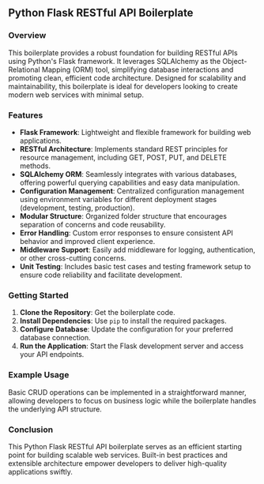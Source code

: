 ## Python Flask RESTful API Boilerplate

### Overview

This boilerplate provides a robust foundation for building RESTful APIs using Python's Flask framework. It leverages SQLAlchemy as the Object-Relational Mapping (ORM) tool, simplifying database interactions and promoting clean, efficient code architecture. Designed for scalability and maintainability, this boilerplate is ideal for developers looking to create modern web services with minimal setup.

### Features

- **Flask Framework**: Lightweight and flexible framework for building web applications.
- **RESTful Architecture**: Implements standard REST principles for resource management, including GET, POST, PUT, and DELETE methods.
- **SQLAlchemy ORM**: Seamlessly integrates with various databases, offering powerful querying capabilities and easy data manipulation.
- **Configuration Management**: Centralized configuration management using environment variables for different deployment stages (development, testing, production).
- **Modular Structure**: Organized folder structure that encourages separation of concerns and code reusability.
- **Error Handling**: Custom error responses to ensure consistent API behavior and improved client experience.
- **Middleware Support**: Easily add middleware for logging, authentication, or other cross-cutting concerns.
- **Unit Testing**: Includes basic test cases and testing framework setup to ensure code reliability and facilitate development.

### Getting Started

1. **Clone the Repository**: Get the boilerplate code.
2. **Install Dependencies**: Use `pip` to install the required packages.
3. **Configure Database**: Update the configuration for your preferred database connection.
4. **Run the Application**: Start the Flask development server and access your API endpoints.

### Example Usage

Basic CRUD operations can be implemented in a straightforward manner, allowing developers to focus on business logic while the boilerplate handles the underlying API structure.

### Conclusion

This Python Flask RESTful API boilerplate serves as an efficient starting point for building scalable web services. Built-in best practices and extensible architecture empower developers to deliver high-quality applications swiftly.
